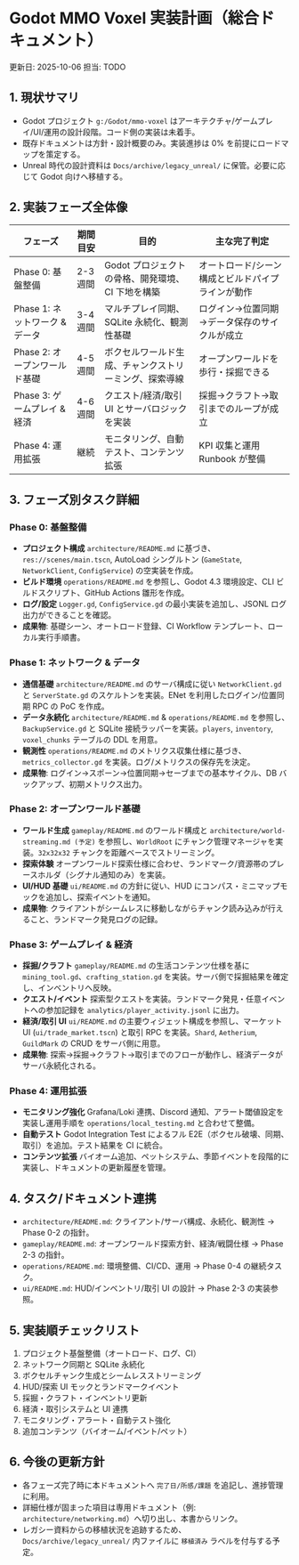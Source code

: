 # Godot MMO Voxel 実装計画（総合ドキュメント）

更新日: 2025-10-06
担当: TODO

## 1. 現状サマリ
- Godot プロジェクト `g:/Godot/mmo-voxel` はアーキテクチャ/ゲームプレイ/UI/運用の設計段階。コード側の実装は未着手。
- 既存ドキュメントは方針・設計概要のみ。実装進捗は 0% を前提にロードマップを策定する。
- Unreal 時代の設計資料は `Docs/archive/legacy_unreal/` に保管。必要に応じて Godot 向けへ移植する。

## 2. 実装フェーズ全体像
| フェーズ | 期間目安 | 目的 | 主な完了判定 |
|----------|----------|------|----------------|
| Phase 0: 基盤整備 | 2-3 週間 | Godot プロジェクトの骨格、開発環境、CI 下地を構築 | オートロード/シーン構成とビルドパイプラインが動作 |
| Phase 1: ネットワーク & データ | 3-4 週間 | マルチプレイ同期、SQLite 永続化、観測性基礎 | ログイン→位置同期→データ保存のサイクルが成立 |
| Phase 2: オープンワールド基礎 | 4-5 週間 | ボクセルワールド生成、チャンクストリーミング、探索導線 | オープンワールドを歩行・採掘できる |
| Phase 3: ゲームプレイ & 経済 | 4-6 週間 | クエスト/経済/取引 UI とサーバロジックを実装 | 採掘→クラフト→取引までのループが成立 |
| Phase 4: 運用拡張 | 継続 | モニタリング、自動テスト、コンテンツ拡張 | KPI 収集と運用 Runbook が整備 |

## 3. フェーズ別タスク詳細

### Phase 0: 基盤整備
- **プロジェクト構成** `architecture/README.md` に基づき、`res://scenes/main.tscn`, AutoLoad シングルトン (`GameState`, `NetworkClient`, `ConfigService`) の空実装を作成。
- **ビルド環境** `operations/README.md` を参照し、Godot 4.3 環境設定、CLI ビルドスクリプト、GitHub Actions 雛形を作成。
- **ログ/設定** `Logger.gd`, `ConfigService.gd` の最小実装を追加し、JSONL ログ出力ができることを確認。
- **成果物**: 基礎シーン、オートロード登録、CI Workflow テンプレート、ローカル実行手順書。

### Phase 1: ネットワーク & データ
- **通信基礎** `architecture/README.md` のサーバ構成に従い `NetworkClient.gd` と `ServerState.gd` のスケルトンを実装。ENet を利用したログイン/位置同期 RPC の PoC を作成。
- **データ永続化** `architecture/README.md` & `operations/README.md` を参照し、`BackupService.gd` と SQLite 接続ラッパーを実装。`players`, `inventory`, `voxel_chunks` テーブルの DDL を用意。
- **観測性** `operations/README.md` のメトリクス収集仕様に基づき、`metrics_collector.gd` を実装。ログ/メトリクスの保存先を決定。
- **成果物**: ログイン→スポーン→位置同期→セーブまでの基本サイクル、DB バックアップ、初期メトリクス出力。

### Phase 2: オープンワールド基礎
- **ワールド生成** `gameplay/README.md` のワールド構成と `architecture/world-streaming.md (予定)` を参照し、`WorldRoot` にチャンク管理マネージャを実装。`32x32x32` チャンクを距離ベースでストリーミング。
- **探索体験** オープンワールド探索仕様に合わせ、ランドマーク/資源帯のプレースホルダ（シグナル通知のみ）を実装。
- **UI/HUD 基礎** `ui/README.md` の方針に従い、HUD にコンパス・ミニマップモックを追加し、探索イベントを通知。
- **成果物**: クライアントがシームレスに移動しながらチャンク読み込みが行えること、ランドマーク発見ログの記録。

### Phase 3: ゲームプレイ & 経済
- **採掘/クラフト** `gameplay/README.md` の生活コンテンツ仕様を基に `mining_tool.gd`、`crafting_station.gd` を実装。サーバ側で採掘結果を確定し、インベントリへ反映。
- **クエスト/イベント** 探索型クエストを実装。ランドマーク発見・任意イベントへの参加記録を `analytics/player_activity.jsonl` に出力。
- **経済/取引 UI** `ui/README.md` の主要ウィジェット構成を参照し、マーケット UI (`ui/trade_market.tscn`) と取引 RPC を実装。`Shard`, `Aetherium`, `GuildMark` の CRUD をサーバ側に用意。
- **成果物**: 探索→採掘→クラフト→取引までのフローが動作し、経済データがサーバ永続化される。

### Phase 4: 運用拡張
- **モニタリング強化** Grafana/Loki 連携、Discord 通知、アラート閾値設定を実装し運用手順を `operations/local_testing.md` と合わせて整備。
- **自動テスト** Godot Integration Test によるフル E2E（ボクセル破壊、同期、取引）を追加。テスト結果を CI に統合。
- **コンテンツ拡張** バイオーム追加、ペットシステム、季節イベントを段階的に実装し、ドキュメントの更新履歴を管理。

## 4. タスク/ドキュメント連携
- `architecture/README.md`: クライアント/サーバ構成、永続化、観測性 → Phase 0-2 の指針。
- `gameplay/README.md`: オープンワールド探索方針、経済/戦闘仕様 → Phase 2-3 の指針。
- `operations/README.md`: 環境整備、CI/CD、運用 → Phase 0-4 の継続タスク。
- `ui/README.md`: HUD/インベントリ/取引 UI の設計 → Phase 2-3 の実装参照。

## 5. 実装順チェックリスト
1. プロジェクト基盤整備（オートロード、ログ、CI）
2. ネットワーク同期と SQLite 永続化
3. ボクセルチャンク生成とシームレスストリーミング
4. HUD/探索 UI モックとランドマークイベント
5. 採掘・クラフト・インベントリ更新
6. 経済・取引システムと UI 連携
7. モニタリング・アラート・自動テスト強化
8. 追加コンテンツ（バイオーム/イベント/ペット）

## 6. 今後の更新方針
- 各フェーズ完了時に本ドキュメントへ `完了日/所感/課題` を追記し、進捗管理に利用。
- 詳細仕様が固まった項目は専用ドキュメント（例: `architecture/networking.md`）へ切り出し、本書からリンク。
- レガシー資料からの移植状況を追跡するため、`Docs/archive/legacy_unreal/` 内ファイルに `移植済み` ラベルを付与する予定。
